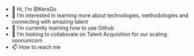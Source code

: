 - 👋 Hi, I’m @KersGo
- 👀 I’m interested in learning more about technologies, methodologies and connecting with amazing talent
- 🌱 I’m currently learning how to use Github
- 💞️ I’m looking to collaborate on Talent Acquisition for our scaling soonunicorn
- 📫 How to reach me 

<!---
KersGo/KersGo is a ✨ special ✨ repository because its `README.md` (this file) appears on your GitHub profile.
You can click the Preview link to take a look at your changes.
--->
